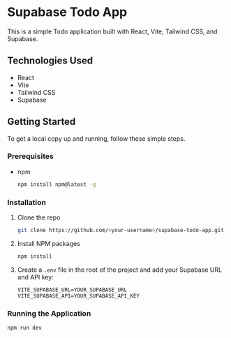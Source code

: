 # Supabase Todo App

This is a simple Todo application built with React, Vite, Tailwind CSS, and Supabase.

## Technologies Used

- React
- Vite
- Tailwind CSS
- Supabase

## Getting Started

To get a local copy up and running, follow these simple steps.

### Prerequisites

- npm
  ```sh
  npm install npm@latest -g
  ```

### Installation

1. Clone the repo
   ```sh
   git clone https://github.com/<your-username>/supabase-todo-app.git
   ```
2. Install NPM packages
   ```sh
   npm install
   ```
3. Create a `.env` file in the root of the project and add your Supabase URL and API key:
    ```
    VITE_SUPABASE_URL=YOUR_SUPABASE_URL
    VITE_SUPABASE_API=YOUR_SUPABASE_API_KEY
    ```

### Running the Application

```sh
npm run dev
```
